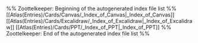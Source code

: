 %% Zoottelkeeper: Beginning of the autogenerated index file list  %%
 [[Atlas(Entries)/Cards/Canvas/_Index_of_Canvas|_Index_of_Canvas]]
 [[Atlas(Entries)/Cards/Excalidraw/_Index_of_Excalidraw|_Index_of_Excalidraw]]
 [[Atlas(Entries)/Cards/PPT/_Index_of_PPT|_Index_of_PPT]]
%% Zoottelkeeper: End of the autogenerated index file list  %%

